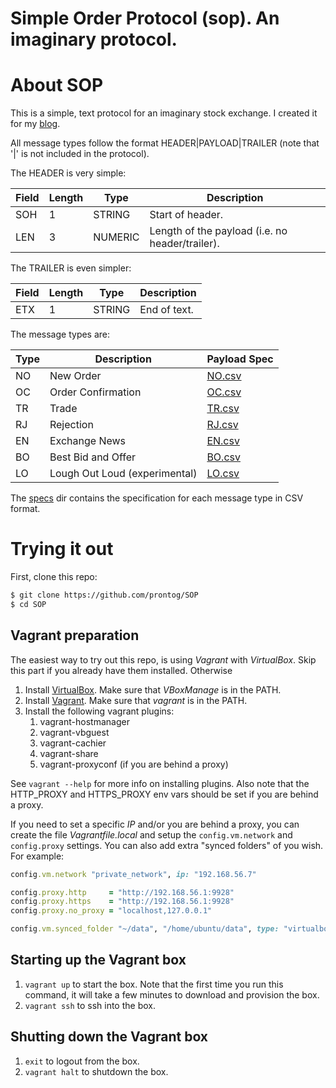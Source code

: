Simple Order Protocol (sop). An imaginary protocol.
========

# About SOP

This is a simple, text protocol for an imaginary stock exchange. I created it for my [blog](https://prontog.wordpress.com/).

All message types follow the format HEADER|PAYLOAD|TRAILER (note that '|' is not included in the protocol).

The HEADER is very simple:

Field | Length | Type | Description
-----|---------|------|------
SOH | 1 | STRING | Start of header.
LEN | 3 | NUMERIC |Length of the payload (i.e. no header/trailer).

The TRAILER is even simpler:

Field | Length | Type | Description
-----|---------|------|------
ETX | 1 | STRING | End of text.

The message types are:

Type | Description | Payload Spec
-----|-------------|-----------
NO | New Order | [NO.csv](specs/NO.csv)
OC | Order Confirmation | [OC.csv](specs/OC.csv)
TR | Trade | [TR.csv](specs/TR.csv)
RJ | Rejection | [RJ.csv](specs/RJ.csv)
EN | Exchange News | [EN.csv](specs/EN.csv)
BO | Best Bid and Offer | [BO.csv](specs/BO.csv)
LO | Lough Out Loud (experimental) | [LO.csv](specs/LO.csv)

The [specs](specs) dir contains the specification for each message type in CSV format.

# Trying it out

First, clone this repo:
```bash
$ git clone https://github.com/prontog/SOP
$ cd SOP
```

## Vagrant preparation

The easiest way to try out this repo, is using *Vagrant* with *VirtualBox*. Skip this part if you already have them installed. Otherwise

1. Install [VirtualBox](https://www.virtualbox.org/). Make sure that *VBoxManage* is in the PATH.
1. Install [Vagrant](https://www.vagrantup.com/). Make sure that *vagrant* is in the PATH.
1. Install the following vagrant plugins:
	1. vagrant-hostmanager
	1. vagrant-vbguest
	1. vagrant-cachier
	1. vagrant-share
    1. vagrant-proxyconf (if you are behind a proxy)

See `vagrant --help` for more info on installing plugins. Also note that the HTTP_PROXY and HTTPS_PROXY env vars should be set if you are behind a proxy.

If you need to set a specific *IP* and/or you are behind a proxy, you can create the file *Vagrantfile.local* and setup the `config.vm.network` and `config.proxy` settings. You can also add extra "synced folders" of you wish. For example:

```ruby
config.vm.network "private_network", ip: "192.168.56.7"

config.proxy.http     = "http://192.168.56.1:9928"
config.proxy.https    = "http://192.168.56.1:9928"
config.proxy.no_proxy = "localhost,127.0.0.1"

config.vm.synced_folder "~/data", "/home/ubuntu/data", type: "virtualbox"
```

## Starting up the Vagrant box

1. `vagrant up`  to start the box. Note that the first time you run this command, it will take a few minutes to download and provision the box.
1. `vagrant ssh` to ssh into the box.

## Shutting down the Vagrant box

1. `exit` to logout from the box.
1. `vagrant halt` to shutdown the box.

